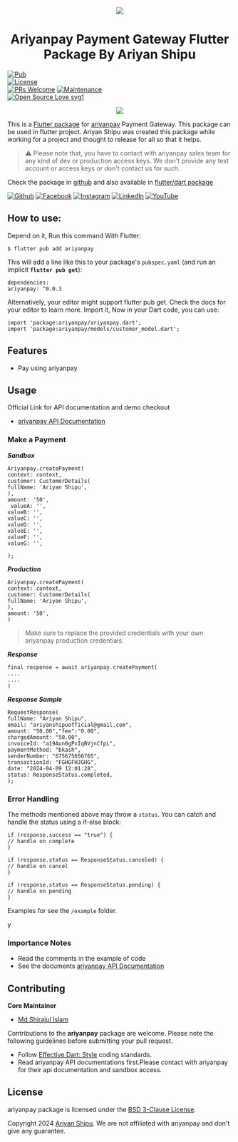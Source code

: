 


<p align="center" >  
<img src="https://ariyanpay.com/assets/images/logo.png">  
</p>  
<h1 align="center">Ariyanpay Payment Gateway Flutter Package By Ariyan Shipu</h1>  
<p align="center" >  
</p>  


[![Pub](https://img.shields.io/pub/v/flutter_bkash.svg)](https://pub.dev/packages/ariyanpay)  
[![License](https://img.shields.io/badge/License-BSD_3--Clause-blue.svg)](https://opensource.org/licenses/BSD-3-Clause)  
[![PRs Welcome](https://img.shields.io/badge/PRs-welcome-brightgreen.svg)]() [![Maintenance](https://img.shields.io/badge/Maintained%3F-yes-green.svg)]()  
[![Open Source Love svg1](https://badges.frapsoft.com/os/v1/open-source.svg?v=103)]()


<p align="center" >  
<img src="https://yt3.googleusercontent.com/Cdmgizpu7QU94Rc9uWbUUO9IXt9F8FZ1Dx_vAslp7quJEdy13I1DMcKQBDnumDrTk4KTHNci8Gg=w1060-fcrop64=1,00005a57ffffa5a8-k-c0xffffffff-no-nd-rj">  
</p>  


This is a [Flutter package](https://pub.dev/packages/ariyanpay) for [ariyanpay](https://ariyanpay.com) Payment Gateway. This package can be used in flutter project. Ariyan Shipu was created this package while working for a project and thought to release for all so that it helps.

> :warning: Please note that, you have to contact with ariyanpay sales team for any kind of dev or production access keys. We don't provide any test account or access keys or don't contact us for such.

Check the package in <a target="_blank" href="https://github.com/programmingwormhole/ariyanpay" rel="noopener">github</a> and also available in <a href="https://pub.dartlang.org/packages/ariyanpay" rel="noopener nofollow" target="_blank">flutter/dart package</a>

[![Github](https://img.shields.io/badge/GitHub-100000?style=for-the-badge&logo=github&logoColor=white)](https://github.com/programmingwormhole)  [![Facebook](https://img.shields.io/badge/Facebook-1877F2?style=for-the-badge&logo=facebook&logoColor=white)](https://facebook.com/no.name.virus) [![Instagram](https://img.shields.io/badge/Instagram-E4405F?style=for-the-badge&logo=instagram&logoColor=white)](https://instagram.com/no.name.virus) [![LinkedIn](https://img.shields.io/badge/LinkedIn-0077B5?style=for-the-badge&logo=linkedin&logoColor=white)](https://www.linkedin.com/in/mdshirajulislam-dev) [![YouTube](https://img.shields.io/badge/YouTube-FF0000?style=for-the-badge&logo=youtube&logoColor=white)](https://www.youtube.com/@programmingwormhole)

## How to use:
Depend on it, Run this command With Flutter:
```  
$ flutter pub add ariyanpay  
```  
This will add a line like this to your package's `pubspec.yaml` (and run an implicit **`flutter pub get`**):
```  
dependencies:  
ariyanpay: ^0.0.3
```  
Alternatively, your editor might support flutter pub get. Check the docs for your editor to learn more. Import it, Now in your Dart code, you can use:
```  
import 'package:ariyanpay/ariyanpay.dart';  
import 'package:ariyanpay/models/customer_model.dart';  
```  
## Features
- Pay using ariyanpay

## Usage
Official Link for API documentation and demo checkout
- [ariyanpay API Documentation](https://ariyanpay.readme.io/reference/overview)

### Make a Payment

***Sandbox***
```  
Ariyanpay.createPayment(  
context: context,  
customer: CustomerDetails(  
fullName: 'Ariyan Shipu',  
),  
amount: '50', 
 valueA: '',
valueB: '',
valueC: '',
valueD: '',
valueE: '',
valueF: '',
valueG: '',

);  
```  
***Production***
```  
Ariyanpay.createPayment(  
context: context,  
customer: CustomerDetails(  
fullName: 'Ariyan Shipu',  
),  
amount: '50',   
)  
```  
> Make sure to replace the provided credentials with your own ariyanpay production credentials.

***Response***
```  
final response = await ariyanpay.createPayment(  
....  
....  
)  
```  

***Response Sample***
```  
RequestResponse(  
fullName: "Ariyan Shipu",  
email: "ariyanshipuofficial@gmail.com",  
amount: "50.00","fee":"0.00",  
chargedAmount: "50.00",  
invoiceId: "a19Aun0gPxIqBVjnCfpL",  
paymentMethod: "bkash",  
senderNumber: "675675656765",  
transactionId: "FGHGFHJGHG",  
date: "2024-04-09 12:01:28",  
status: ResponseStatus.completed,  
);  
```  
### Error Handling
The methods mentioned above may throw a `status`. You can catch and handle the status using a if-else block:
```  
if (response.success == "true") {  
// handle on complete  
}  
  
if (response.status == ResponseStatus.canceled) {  
// handle on cancel  
}  
  
if (response.status == ResponseStatus.pending) {  
// handle on pending  
}  
```  

Examples for see the `/example` folder.

y


### Importance Notes
- Read the comments in the example of code
- See the documents [ariyanpay API Documentation](https://ariyanpay.readme.io/reference/overview)


## Contributing
**Core Maintainer**
- [Md Shirajul Islam](https://github.com/programmingwormhole)

Contributions to the **ariyanpay** package are welcome. Please note the following guidelines before submitting your pull request.

- Follow [Effective Dart: Style](https://dart.dev/guides/language/effective-dart/style) coding standards.
- Read ariyanpay API documentations first.Please contact with ariyanpay for their api documentation and sandbox access.

## License

ariyanpay package is licensed under the [BSD 3-Clause License](https://opensource.org/licenses/BSD-3-Clause).

Copyright 2024 [Ariyan Shipu](https://programmingwormhole.com). We are not affiliated with ariyanpay and don't give any guarantee.